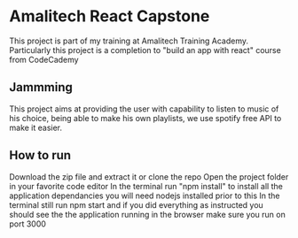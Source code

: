 # Amalitech React Capstone

This project is part of my training at Amalitech Training Academy.
Particularly this project is a completion to "build an app with react" course from CodeCademy

## Jammming

This project aims at providing the user with capability to listen to music of his choice, being able to make his own playlists,
we use spotify free API to make it easier.

## How to run
Download the zip file and extract it or clone the repo
Open the project folder in your favorite code editor 
In the terminal run "npm install" to install all the application dependancies you will need nodejs installed prior to this
In the terminal still run npm start and if you did everything as instructed you should see the the application running in the browser make sure you run on port 3000 
